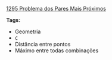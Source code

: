 [1295 Problema dos Pares Mais Próximos](https://www.urionlinejudge.com.br/judge/pt/problems/view/1295)

**Tags:**
- Geometria
- `C`
- Distância entre pontos
- Máximo entre todas combinações